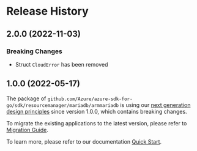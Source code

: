 # Release History

## 2.0.0 (2022-11-03)
### Breaking Changes

- Struct `CloudError` has been removed


## 1.0.0 (2022-05-17)

The package of `github.com/Azure/azure-sdk-for-go/sdk/resourcemanager/mariadb/armmariadb` is using our [next generation design principles](https://azure.github.io/azure-sdk/general_introduction.html) since version 1.0.0, which contains breaking changes.

To migrate the existing applications to the latest version, please refer to [Migration Guide](https://aka.ms/azsdk/go/mgmt/migration).

To learn more, please refer to our documentation [Quick Start](https://aka.ms/azsdk/go/mgmt).